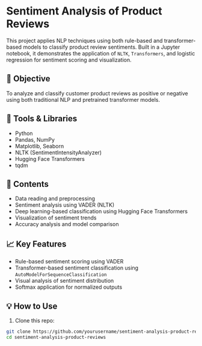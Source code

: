 # Sentiment Analysis of Product Reviews

This project applies NLP techniques using both rule-based and transformer-based models to classify product review sentiments. Built in a Jupyter notebook, it demonstrates the application of `NLTK`, `Transformers`, and logistic regression for sentiment scoring and visualization.

## 🚀 Objective
To analyze and classify customer product reviews as positive or negative using both traditional NLP and pretrained transformer models.

## 🧠 Tools & Libraries
- Python
- Pandas, NumPy
- Matplotlib, Seaborn
- NLTK (SentimentIntensityAnalyzer)
- Hugging Face Transformers
- tqdm

## 📂 Contents
- Data reading and preprocessing
- Sentiment analysis using VADER (NLTK)
- Deep learning-based classification using Hugging Face Transformers
- Visualization of sentiment trends
- Accuracy analysis and model comparison

## 📈 Key Features
- Rule-based sentiment scoring using VADER
- Transformer-based sentiment classification using `AutoModelForSequenceClassification`
- Visual analysis of sentiment distribution
- Softmax application for normalized outputs

## 💡 How to Use
1. Clone this repo:
```bash
git clone https://github.com/yourusername/sentiment-analysis-product-reviews
cd sentiment-analysis-product-reviews
